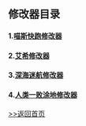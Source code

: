## 修改器目录

#### 1.[喵斯快跑修改器](/GameTrainer/Trainer/MuseDash.md "喵斯快跑修改器") 

#### 2.[艾希修改器](/GameTrainer/Trainer/ICEY.md "艾希修改器") 

#### 3.[深海迷航修改器](/GameTrainer/Trainer/Subnautica.md "深海迷航修改器") 

#### 4.[人类一败涂地修改器](/GameTrainer/Trainer/Human.md "人类一败涂地修改器") 







[>>返回首页](README)